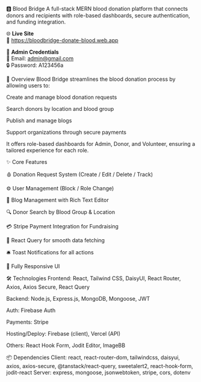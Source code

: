 🅱️ Blood Bridge
A full-stack MERN blood donation platform that connects donors and recipients with role-based dashboards, secure authentication, and funding integration.

🌐 **Live Site**  
🔗 https://bloodbridge-donate-blood.web.app

👤 **Admin Credentials**  
📧 Email: admin@gmail.com  
🔒 Password: A123456a

📌 Overview
Blood Bridge streamlines the blood donation process by allowing users to:

Create and manage blood donation requests

Search donors by location and blood group

Publish and manage blogs

Support organizations through secure payments

It offers role-based dashboards for Admin, Donor, and Volunteer, ensuring a tailored experience for each role.

✨ Core Features

🩸 Donation Request System (Create / Edit / Delete / Track)

⚙️ User Management (Block / Role Change)

📝 Blog Management with Rich Text Editor

🔍 Donor Search by Blood Group & Location

💳 Stripe Payment Integration for Fundraising

🎯 React Query for smooth data fetching

🛎️ Toast Notifications for all actions

📱 Fully Responsive UI


🛠 Technologies
Frontend: React, Tailwind CSS, DaisyUI, React Router, Axios, Axios Secure, React Query

Backend: Node.js, Express.js, MongoDB, Mongoose, JWT

Auth: Firebase Auth

Payments: Stripe

Hosting/Deploy: Firebase (client), Vercel (API)

Others: React Hook Form, Jodit Editor, ImageBB

📦 Dependencies
Client: react, react-router-dom, tailwindcss, daisyui, axios, axios-secure, @tanstack/react-query, sweetalert2, react-hook-form, jodit-react
Server: express, mongoose, jsonwebtoken, stripe, cors, dotenv








